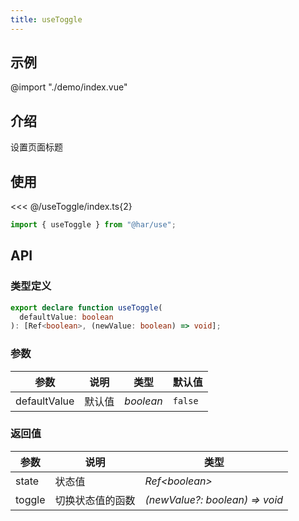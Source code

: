 ```yaml
---
title: useToggle
---
```

## 示例
@import "./demo/index.vue"

## 介绍
设置页面标题
## 使用

<<< @/useToggle/index.ts{2}

```ts
import { useToggle } from "@har/use";
```

## API

### 类型定义

```ts
export declare function useToggle(
  defaultValue: boolean
): [Ref<boolean>, (newValue: boolean) => void];
```

### 参数

| 参数                                       | 说明   | 类型      | 默认值  |
|------------------------------------------| ------ | --------- | ------- |
| defaultValue | 默认值 | _boolean_ | `false` |

### 返回值

| 参数   | 说明             | 类型                           |
| ------ | ---------------- | ------------------------------ |
| state  | 状态值           | _Ref\<boolean>_                |
| toggle | 切换状态值的函数 | _(newValue?: boolean) => void_ |
